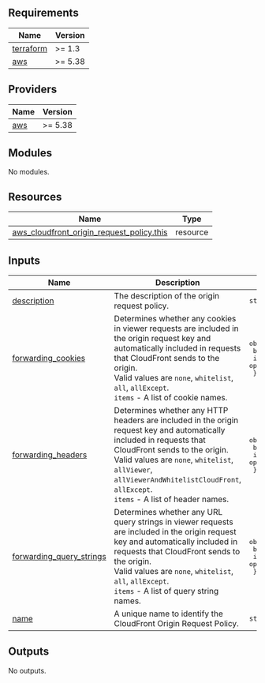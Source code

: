 <!-- BEGIN_TF_DOCS -->
## Requirements

| Name | Version |
|------|---------|
| <a name="requirement_terraform"></a> [terraform](#requirement\_terraform) | >= 1.3 |
| <a name="requirement_aws"></a> [aws](#requirement\_aws) | >= 5.38 |

## Providers

| Name | Version |
|------|---------|
| <a name="provider_aws"></a> [aws](#provider\_aws) | >= 5.38 |

## Modules

No modules.

## Resources

| Name | Type |
|------|------|
| [aws_cloudfront_origin_request_policy.this](https://registry.terraform.io/providers/hashicorp/aws/latest/docs/resources/cloudfront_origin_request_policy) | resource |

## Inputs

| Name | Description | Type | Default | Required |
|------|-------------|------|---------|:--------:|
| <a name="input_description"></a> [description](#input\_description) | The description of the origin request policy. | `string` | `"Managed by Terraform."` | no |
| <a name="input_forwarding_cookies"></a> [forwarding\_cookies](#input\_forwarding\_cookies) | Determines whether any cookies in viewer requests are included in the origin request key and automatically included in requests that CloudFront sends to the origin.<br>    Valid values are `none`, `whitelist`, `all`, `allExcept`.<br>    `items` - A list of cookie names. | <pre>object({<br>    behavior = optional(string, "none")<br>    items    = optional(set(string), [])<br>  })</pre> | `{}` | no |
| <a name="input_forwarding_headers"></a> [forwarding\_headers](#input\_forwarding\_headers) | Determines whether any HTTP headers are included in the origin request key and automatically included in requests that CloudFront sends to the origin.<br>    Valid values are `none`, `whitelist`, `allViewer`, `allViewerAndWhitelistCloudFront`, `allExcept`.<br>    `items` - A list of header names. | <pre>object({<br>    behavior = optional(string, "none")<br>    items    = optional(set(string), [])<br>  })</pre> | `{}` | no |
| <a name="input_forwarding_query_strings"></a> [forwarding\_query\_strings](#input\_forwarding\_query\_strings) | Determines whether any URL query strings in viewer requests are included in the origin request key and automatically included in requests that CloudFront sends to the origin.<br>    Valid values are `none`, `whitelist`, `all`, `allExcept`.<br>    `items` - A list of query string names. | <pre>object({<br>    behavior = optional(string, "none")<br>    items    = optional(set(string), [])<br>  })</pre> | `{}` | no |
| <a name="input_name"></a> [name](#input\_name) | A unique name to identify the CloudFront Origin Request Policy. | `string` | n/a | yes |

## Outputs

No outputs.
<!-- END_TF_DOCS -->